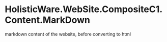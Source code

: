 # HolisticWare.WebSite.CompositeC1.Content.MarkDown

markdown content of the website, before converting to html
